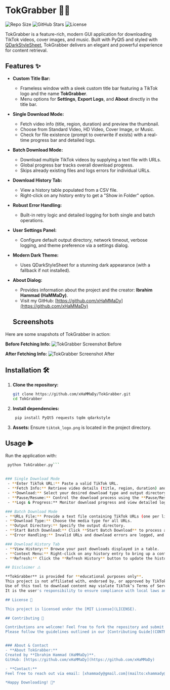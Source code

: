 # TokGrabber 🚀🎥

![Repo Size](https://img.shields.io/github/repo-size/xHaMMaDy/TokGrabber?style=for-the-badge)
![GitHub Stars](https://img.shields.io/github/stars/xHaMMaDy/TokGrabber?style=for-the-badge)
![License](https://img.shields.io/github/license/xHaMMaDy/TokGrabber?style=for-the-badge)

TokGrabber is a feature-rich, modern GUI application for downloading TikTok videos, cover images, and music. Built with PyQt5 and styled with [QDarkStyleSheet](https://github.com/ColinDuquesnoy/QDarkStyleSheet), TokGrabber delivers an elegant and powerful experience for content retrieval.

## Features ✨

- **Custom Title Bar:**  
  - Frameless window with a sleek custom title bar featuring a TikTok logo and the name **TokGrabber**.
  - Menu options for **Settings**, **Export Logs**, and **About** directly in the title bar.

- **Single Download Mode:**  
  - Fetch video info (title, region, duration) and preview the thumbnail.
  - Choose from Standard Video, HD Video, Cover Image, or Music.
  - Check for file existence (prompt to overwrite if exists) with a real-time progress bar and detailed logs.

- **Batch Download Mode:**  
  - Download multiple TikTok videos by supplying a text file with URLs.
  - Global progress bar tracks overall download progress.
  - Skips already existing files and logs errors for individual URLs.

- **Download History Tab:**  
  - View a history table populated from a CSV file.
  - Right-click on any history entry to get a "Show in Folder" option.

- **Robust Error Handling:**  
  - Built-in retry logic and detailed logging for both single and batch operations.

- **User Settings Panel:**  
  - Configure default output directory, network timeout, verbose logging, and theme preference via a settings dialog.

- **Modern Dark Theme:**  
  - Uses QDarkStyleSheet for a stunning dark appearance (with a fallback if not installed).

- **About Dialog:**  
  - Provides information about the project and the creator: **Ibrahim Hammad (HaMMaDy)**.  
  - Visit my GitHub: [https://github.com/xHaMMaDy](https://github.com/xHaMMaDy)
  
  ## Screenshots

Here are some snapshots of TokGrabber in action:

**Before Fetching Info:**
![TokGrabber Screenshot Before](https://i.imgur.com/jKoerkK.png)

**After Fetching Info:**
![TokGrabber Screenshot After](https://i.imgur.com/VgLExpQ.png)


## Installation 🛠️

1. **Clone the repository:**
   ```bash
   git clone https://github.com/xHaMMaDy/TokGrabber.git
   cd TokGrabber
	```
2. **Install dependencies:**
   ```bash
	pip install PyQt5 requests tqdm qdarkstyle
	```
3. **Assets:**
	Ensure `tiktok_logo.png` is located in the project directory.

## Usage ▶️
Run the application with:
   ```bash
	python TokGrabber.py```
	
	
### Single Download Mode
	- **Enter TikTok URL:** Paste a valid TikTok URL.
	- **Fetch Info:** Retrieve video details (title, region, duration) and view the thumbnail.
	- **Download:** Select your desired download type and output directory, then click **Download**. If the file exists, you’ll be prompted to overwrite it.
	- **Pause/Resume:** Control the download process using the **Pause/Resume** button.
	- **Logs & Progress:** Monitor download progress and view detailed logs in real time.

### Batch Download Mode
- **URLs File:** Provide a text file containing TikTok URLs (one per line).
- **Download Type:** Choose the media type for all URLs.
- **Output Directory:** Specify the output directory.
- **Start Batch Download:** Click **Start Batch Download** to process all URLs. A global progress bar and log updates will keep you informed.
- **Error Handling:** Invalid URLs and download errors are logged, and the process continues for remaining URLs.

### Download History Tab
- **View History:** Browse your past downloads displayed in a table.
- **Context Menu:** Right-click on any history entry to bring up a context menu with a **"Show in Folder"** option, which opens the folder containing the downloaded file.
- **Refresh:** Click the **Refresh History** button to update the history view.

## Disclaimer ⚠️

**TokGrabber** is provided for **educational purposes only**.  
This project is not affiliated with, endorsed by, or approved by TikTok Inc.  
Use of this tool to download content may violate TikTok’s Terms of Service.  
It is the user's responsibility to ensure compliance with local laws and TikTok policies.

## License 📄

This project is licensed under the [MIT License](LICENSE).

## Contributing 🤝

Contributions are welcome! Feel free to fork the repository and submit pull requests.  
Please follow the guidelines outlined in our [Contributing Guide](CONTRIBUTING.md).


### About & Contact
- **About TokGrabber:**  
  Created by **Ibrahim Hammad (HaMMaDy)**.  
  GitHub: [https://github.com/xHaMMaDy](https://github.com/xHaMMaDy)
  
- **Contact:**  
  Feel free to reach out via email: [xhammady@gmail.com](mailto:xhammady@gmail.com)

*Happy Downloading! 🎉*
